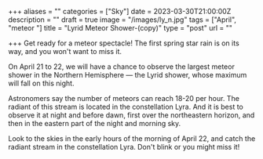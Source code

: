 +++
aliases = ""
categories = ["Sky"]
date = 2023-03-30T21:00:00Z
description = ""
draft = true
image = "/images/ly_n.jpg"
tags = ["April", "meteor "]
title = "Lyrid Meteor Shower-(copy)"
type = "post"
url = ""

+++
Get ready for a meteor spectacle! The first spring star rain is on its way, and you won't want to miss it.

On April 21 to 22, we will have a chance to observe the largest meteor shower in the Northern Hemisphere — the Lyrid shower, whose maximum will fall on this night.

Astronomers say the number of meteors can reach 18-20 per hour. The radiant of this stream is located in the constellation Lyra. And it is best to observe it at night and before dawn, first over the northeastern horizon, and then in the eastern part of the night and morning sky.

Look to the skies in the early hours of the morning of April 22, and catch the radiant stream in the constellation Lyra. Don't blink or you might miss it!